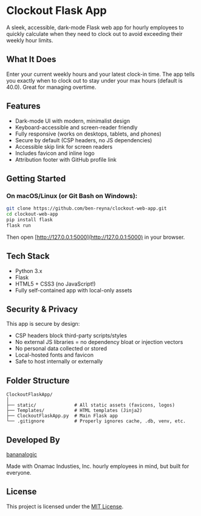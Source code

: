 # Clockout Flask App

A sleek, accessible, dark-mode Flask web app for hourly employees to quickly calculate when they need to clock out to avoid exceeding their weekly hour limits.

## What It Does

Enter your current weekly hours and your latest clock-in time. The app tells you exactly when to clock out to stay under your max hours (default is 40.0). Great for managing overtime.

## Features

- Dark-mode UI with modern, minimalist design
- Keyboard-accessible and screen-reader friendly
- Fully responsive (works on desktops, tablets, and phones)
- Secure by default (CSP headers, no JS dependencies)
- Accessible skip link for screen readers
- Includes favicon and inline logo
- Attribution footer with GitHub profile link

## Getting Started

### On macOS/Linux (or Git Bash on Windows):

```bash
git clone https://github.com/ben-reyna/clockout-web-app.git
cd clockout-web-app
pip install flask
flask run
```

Then open [http://127.0.0.1:5000](http://127.0.0.1:5000) in your browser.

## Tech Stack

- Python 3.x
- Flask
- HTML5 + CSS3 (no JavaScript!)
- Fully self-contained app with local-only assets

## Security & Privacy

This app is secure by design:

- CSP headers block third-party scripts/styles
- No external JS libraries = no dependency bloat or injection vectors
- No personal data collected or stored
- Local-hosted fonts and favicon
- Safe to host internally or externally

## Folder Structure

```
ClockoutFlaskApp/
│
├── static/              # All static assets (favicons, logos)
├── Templates/           # HTML templates (Jinja2)
├── ClockoutFlaskApp.py  # Main Flask app
└── .gitignore           # Properly ignores cache, .db, venv, etc.
```

## Developed By

[bananalogic](https://github.com/ben-reyna)

Made with Onamac Industies, Inc. hourly employees in mind, but built for everyone.

## License

This project is licensed under the [MIT License](LICENSE).
